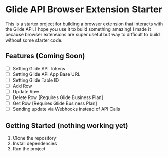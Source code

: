 # Glide API Browser Extension Starter

This is a starter project for building a browser extension that interacts with the Glide API. I hope you use it to build something amazing! I made it because browser extensions are super useful but way to difficult to build without some starter code.

## Features (Coming Soon)

- [ ] Setting Glide API Tokens
- [ ] Setting Glide API App Base URL
- [ ] Setting Glide Table ID
- [ ] Add Row
- [ ] Update Row
- [ ] Delete Row [Requires Glide Business Plan]
- [ ] Get Row [Requires Glide Business Plan]
- [ ] Sending update via Webhooks instead of API Calls

## Getting Started (nothing working yet)

1. Clone the repository
2. Install dependencies
3. Run the project

